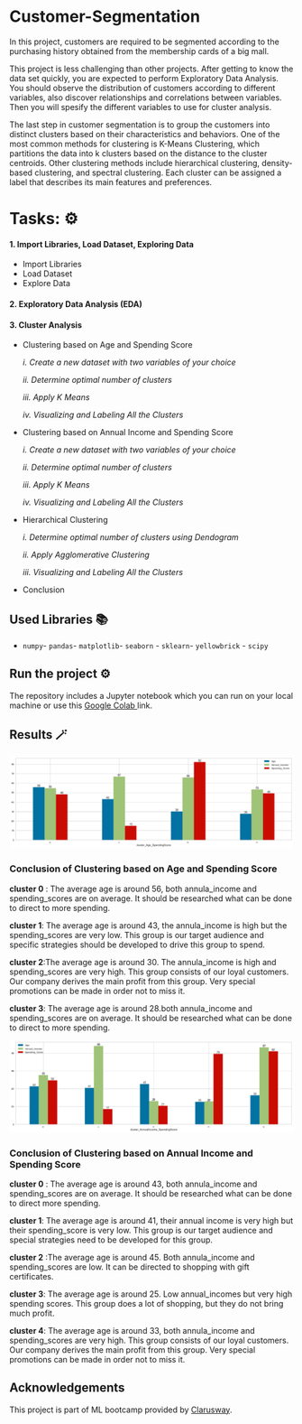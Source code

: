 # Customer-Segmentation
<p>In this project, customers are required to be segmented according to the purchasing history obtained from the membership cards of a big mall.

This project is less challenging than other projects. After getting to know the data set quickly, you are expected to perform Exploratory Data Analysis. You should observe the distribution of customers according to different variables, also discover relationships and correlations between variables. Then you will spesify the different variables to use for cluster analysis.

The last step in customer segmentation is to group the customers into distinct clusters based on their characteristics and behaviors. One of the most common methods for clustering is K-Means Clustering, which partitions the data into k clusters based on the distance to the cluster centroids. Other clustering methods include hierarchical clustering, density-based clustering, and spectral clustering. Each cluster can be assigned a label that describes its main features and preferences.</p>

# Tasks: ⚙️

#### 1. Import Libraries, Load Dataset, Exploring Data
- Import Libraries
- Load Dataset
- Explore Data

#### 2. Exploratory Data Analysis (EDA)


#### 3. Cluster Analysis

- Clustering based on Age and Spending Score

    *i. Create a new dataset with two variables of your choice*
    
    *ii. Determine optimal number of clusters*
    
    *iii. Apply K Means*
    
    *iv. Visualizing and Labeling All the Clusters*
    
    
- Clustering based on Annual Income and Spending Score

    *i. Create a new dataset with two variables of your choice*
    
    *ii. Determine optimal number of clusters*
    
    *iii. Apply K Means*
    
    *iv. Visualizing and Labeling All the Clusters*
    
    
- Hierarchical Clustering

    *i. Determine optimal number of clusters using Dendogram*

    *ii. Apply Agglomerative Clustering*

    *iii. Visualizing and Labeling All the Clusters*

- Conclusion


## Used Libraries 📚
- `numpy`- `pandas`- `matplotlib`- `seaborn` - `sklearn`- `yellowbrick` - `scipy`

  
## Run the project ⚙️
The repository includes a Jupyter notebook which you can run on your local machine or use this <a href="https://colab.research.google.com/drive/16cglM8sz6rmmgz4OvBqUDC-tusF_uww1?usp=sharing"> Google Colab </a> link.


## Results 🪄
![Result_Age_Sscore](Result_age_ss.png)
### Conclusion of Clustering based on Age and Spending Score
<b>cluster 0</b> : The average age is around 56, both annula_income and spending_scores are on average.
It should be researched what can be done to direct to more spending.

<b>cluster 1</b>: The average age is around 43, the annula_income is high but the spending_scores are very low.
This group is our target audience and specific strategies should be developed to drive this group to spend.

<b>cluster 2</b>:The average age is around 30. The annula_income is high and spending_scores are very high.
This group consists of our loyal customers. Our company derives the main profit from this group. Very
special promotions can be made in order not to miss it.    
    
<b>cluster 3</b>: The average age is around 28.both annula_income and spending_scores are on average.
It should be researched what can be done to direct to more spending.

![Result_Sscore_Aincome](Result_ss_income.png)
### Conclusion of Clustering based on Annual Income and Spending Score
<b>cluster 0</b> : The average age is around 43, both annula_income and spending_scores are on average.
It should be researched what can be done to direct more spending.

<b>cluster 1</b>: The average age is around 41, their annual income is very high but their spending_score
is very low. This group is our target audience and special strategies need to be developed for this
group.

<b>cluster 2</b> :The average age is around 45. Both annula_income and spending_scores are low. It can be
directed to shopping with gift certificates.

<b>cluster 3</b>: The average age is around 25. Low annual_incomes but very high spending scores. This
group does a lot of shopping, but they do not bring much profit.

<b>cluster 4</b>: The average age is around 33, both annula_income and spending_scores are very high.
This group consists of our loyal customers. Our company derives the main profit from this group. Very
special promotions can be made in order not to miss it. 


## Acknowledgements
This project is part of ML bootcamp provided by <a href="https://clarusway.com/"> Clarusway</a>.

  
